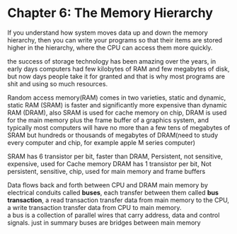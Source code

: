 # Chapter 6: The Memory Hierarchy

If you understand how system moves data up and down the memory hierarchy, then you can write your programs so that their items are stored higher in the hierarchy, where the CPU can access them more quickly.

the success of storage technology has been amazing over the years, in early days computers had few kilobytes of RAM and few megabytes of disk, but now days people take it for granted and that is why most programs are shit and using so much resources.

Random access memory(RAM) comes in two varieties, static and dynamic, static RAM (SRAM) is faster and significantly more expensive than dynamic RAM (DRAM), also SRAM is used for cache memory on chip, DRAM is used for the main memory plus the frame buffer of a graphics system, and typically most computers will have no more than a few tens of megabytes of SRAM but hundreds or thousands of megabytes of DRAM(need to study every computer and chip, for example apple M series computer)

SRAM has 6 transistor per bit, faster than DRAM, Persistent, not sensitive, expensive, used for Cache memory
DRAM has 1 transistor per bit, Not persistent, sensitive, chip, used for main memory and frame buffers

Data flows back and forth between CPU and DRAM main memory by electrical conduits called **buses**, each transfer between them called **bus transaction**, a read transaction transfer data from main memory to the CPU, a write transaction transfer data from CPU to main memory.  
a bus is a collection of parallel wires that carry address, data and control signals. just in summary buses are bridges between main memory

